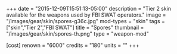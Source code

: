+++
date = "2015-12-09T15:51:13-05:00"
description = "Tier 2 skin available for the weapons used by FBI SWAT operators."
image = "/images/gear/skin/spores-g36c.jpg"
mod-types = "skin"
tags = ["skin","Tier 2","FBI SWAT"]
title = "Spores"
thumbnail = "/images/gear/skin/spores-th.png"
type = "weapon-mod"

[cost]
  renown = "6000"
  credits = "180"
  units = ""
+++
